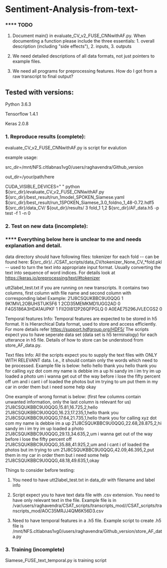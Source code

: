 # Sentiment-Analysis-from-text-

### **** TODO
1.  Document main() in evaluate_CV_v2_FUSE_CNNwithAF.py.  When
    documenting a function please include the three essentials: 1.
    overall description (including "side
    effects"), 2. inputs, 3. outputs

2.  We need detailed descriptions of all data formats, not just
pointers to example files.

3.  We need all programs for preprocessing features.  How do I got
    from a raw transcript to final output?


## Tested with versions:

Python 3.6.3

Tensorflow 1.4.1

Keras 2.0.8


### 1. Reproduce results (complete):

evaluate_CV_v2_FUSE_CNNwithAF.py is script for evalution

example usage:

src_dir=/mnt/NFS.cltlabnas1vg0/users/raghavendra/Github_version

out_dir=/your/path/here

CUDA_VISIBLE_DEVICES=" " python ${src_dir}/evaluate_CV_v2_FUSE_CNNwithAF.py ${src_dir}/best_result/run_1model_SPOKEN_Siamese.yaml ${src_dir}/best_result/run_1SPOKEN_Siamese_3.0_foldno_1_48-0.72.hdf5 ${src_dir}/data_CV/ ${out_dir}/results/ 3 fold_1 1,2 ${src_dir}/AF_data.h5 -p test -f 1 -n 0

### 2. Test on new data (incomplete):

### **** Everything below here is unclear to me and needs explanation and detail.

data directory should have following files:
tokenizer for each fold -- can be found here: ${src_dir}/../CSAT_scripts/data_CV/tokenizer_None_CV_*fold.pkl 
                        -- used to turn the text into appropriate input format. Usually converting the text into sequence of 
                           word indices. For details look at https://keras.io/preprocessing/text/#tokenizer

utt2label_test.txt if you are running on new transcripts. It contains two columns, first column with file name and second column with corresponding label
Example: 
21J8CSQUKBBC9U0QQG 1
9K1MVL2OBUHSTUK5F6 1
2CD35MEMKMD1UGG2AD 0
F4G5186A3HDA1AUPKF 1
FII20I812P26QFPGLQ 0
A0EAE75296JVLECGS2 0

Temporal features Info:
Temporal features are expected to be stored in h5 format. It is Hierarchical Data format, used to store and access efficiently. For more details refer https://support.hdfgroup.org/HDF5/
The scripts expect you to have seperate data set (data set is h5 terminalogy) for each utterance in h5 file. Details of how to store can be understood from store_AF_data.py.

Text files Info:
All the scripts expect you to supply the text files with ONLY WITH RELEVANT data. I.e., it should contain only the words which need to be processed. 
Example file is below:
hello
hello thank you
hello thank you for calling xyz dot com my name is debbie im a up
hi sandy im i im try im up loaded a photo
um i wanna get out of the way before i lose the fifty percent off
um and i cant i of loaded the photos but im trying to um
put them in my car in order them but i need some help
okay

One example of wrong format is below: (first few columns contain unwanted information, only the last column is relevant for us)
21J8CSQUKBBC9U0QQG,15.81,16.725,2,hello
21J8CSQUKBBC9U0QQG,16.23,17.235,1,hello thank you 
21J8CSQUKBBC9U0QQG,17.64,21.735,1,hello thank you for calling xyz dot com my name is debbie im a up
21J8CSQUKBBC9U0QQG,22.68,28.875,2,hi sandy im i im try im up loaded a photo
21J8CSQUKBBC9U0QQG,29.13,34.635,2,um i wanna get out of the way before i lose the fifty percent off 
21J8CSQUKBBC9U0QQG,35.88,41.925,2,um and i cant i of loaded the photos but im trying to um
21J8CSQUKBBC9U0QQG,42.09,46.395,2,put them in my car in order them but i need some help
21J8CSQUKBBC9U0QQG,48.18,49.635,1,okay


Things to consider before testing:

1. You need to have utt2label_test.txt in data_dir with filename and
label info

2. Script expect you to have text data file with .csv extension. You need to have only relevant text in the file. Example file is in 
/var/users/raghavendra/CSAT_scripts/transcripts_mod//CSAT_scripts/transcripts_mod/AOC35MRJJ4QM6K56D3.csv

3. Need to have temporal features in a .h5 file. Example script to create .h5 file is /mnt/NFS.cltlabnas1vg0/users/raghavendra/Github_version/store_AF_data.py




### 3.  Training (incomplete)

Siamese_FUSE_text_temporal.py  is training script



